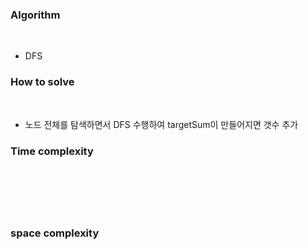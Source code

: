 ### Algorithm
​
- DFS
​
### How to solve
​
- 노드 전체를 탐색하면서 DFS 수행하여 targetSum이 만들어지면 갯수 추가
​
### Time complexity
​
-
​
### space complexity
​
-